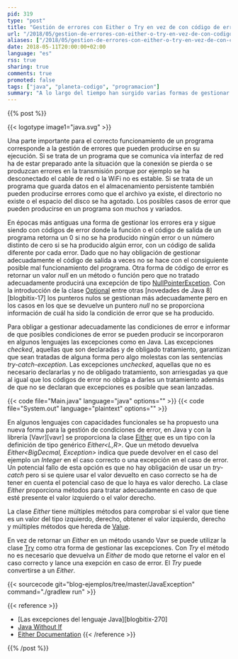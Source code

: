 ```yaml
---
pid: 319
type: "post"
title: "Gestión de errores con Either o Try en vez de con código de error, null, Optional, checked exception o unchecked exception"
url: "/2018/05/gestion-de-errores-con-either-o-try-en-vez-de-con-codigo-de-error-null-optional-checked-exception-o-unchecked-exception/"
aliases: ["/2018/05/gestion-de-errores-con-either-o-try-en-vez-de-con-codigo-de-error-null-pptional-checked-exception-o-unchecked-exception/", "/2018/05/gestion-de-errores-con-either-en-vez-de-con-codigo-de-error-null-pptional-checked-exception-o-unchecked-exception/"]
date: 2018-05-11T20:00:00+02:00
language: "es"
rss: true
sharing: true
comments: true
promoted: false
tags: ["java", "planeta-codigo", "programacion"]
summary: "A lo largo del tiempo han surgido varias formas de gestionar las excepciones. En C hace muchos años eran con códigos de error, en Java se incorporaron en el lenguaje las excepciones _checked_ o _uncheked_ o la nueva clase Optional en Java cada una con sus ventajas y y algunas deficiencias. Más recientemente usando un tipo tal que _Either<L,R>_ son otra forma para el tratamiento de errores sobre las opciones anteriores."
---
```


{{% post %}}

{{< logotype image1="java.svg" >}}

Una parte importante para el correcto funcionamiento de un programa corresponde a la gestión de errores que pueden producirse en su ejecución. Si se trata de un programa que se comunica vía interfaz de red ha de estar preparado ante la situación que la conexión se pierda o se produzcan errores en la transmisión porque por ejemplo se ha desconectado el cable de red o la WiFi no es estable. Si se trata de un programa que guarda datos en el almacenamiento persistente también pueden producirse errores como que el archivo ya existe, el directorio no existe o el espacio del disco se ha agotado. Los posibles casos de error que pueden producirse en un programa son muchos y variados.

En épocas más antiguas una forma de gestionar los errores era y sigue siendo con códigos de error donde la función o el código de salida de un programa retorna un 0 si no se ha producido ningún error o un número distinto de cero si se ha producido algún error, con un código de salida diferente por cada error. Dado que no hay obligación de gestionar adecuadamente el código de salida a veces no se hace con el consiguiente posible mal funcionamiento del programa. Otra forma de código de error es retornar un valor _null_ en un método o función pero que no tratado adecuadamente producirá una excepción de tipo [NullPointerExcetion](https://docs.oracle.com/javase/10/docs/api/java/lang/NullPointerException.html). Con la introducción de la clase [Optional](https://docs.oracle.com/javase/10/docs/api/java/util/Optional.html) entre otras [novedades de Java 8][blogbitix-17] los punteros nulos se gestionan más adecuadamente pero en los casos en los que se devuelve un puntero _null_ no se proporciona información de cuál ha sido la condición de error que se ha producido.

Para obligar a gestionar adecuadamente las condiciones de error e informar de que posibles condiciones de error se pueden producir se incorporaron en algunos lenguajes las excepciones como en Java. Las excepciones _checked_, aquellas que son declaradas y de obligado tratamiento, garantizan que sean tratadas de alguna forma pero algo molestas con las sentencias _try-catch-exception_. Las excepciones _unchecked_, aquellas que no es necesario declararlas y no de obligado tratamiento, son arriesgadas ya que al igual que los códigos de error no obliga a darles un tratamiento además de que no se declaran que excepciones es posible que sean lanzadas.

{{< code file="Main.java" language="java" options="" >}}
{{< code file="System.out" language="plaintext" options="" >}}

En algunos lenguajes con capacidades funcionales se ha propuesto una nueva forma para la gestión de condiciones de error, en Java y con la librería [Vavr][vavr] se proporciona la clase [Either](http://static.javadoc.io/io.vavr/vavr/0.9.2/io/vavr/control/Either.html) que es un tipo con la definición de tipo genérico _Either\<L,R\>_. Que un método devuelva _Either<BigDecmal, Exception>_ indica que puede devolver en el caso del ejemplo un _Integer_ en el caso correcto o una excepción en el caso de error. Un potencial fallo de esta opción es que no hay obligación de usar un _try-catch_ pero si se quiere usar el valor devuelto en caso correcto se ha de tener en cuenta el potencial caso de que lo haya es valor derecho. La clase _Either_ proporciona métodos para tratar adecuadamente en caso de que esté presente el valor izquierdo o el valor derecho.

La clase _Either_ tiene múltiples métodos para comprobar si el valor que tiene es un valor del tipo izquierdo, derecho, obtener el valor izquierdo, derecho y múltiples métodos que hereda de [Value](http://static.javadoc.io/io.vavr/vavr/0.9.2/io/vavr/Value.html).

En vez de retornar un _Either_ en un método usando Vavr se puede utilizar la clase [Try](https://static.javadoc.io/io.vavr/vavr/0.9.2/io/vavr/control/Try.html) como otra forma de gestionar las excepciones. Con _Try_ el método no es necesario que devuelva un _Either_ de modo que retorne el valor en el caso correcto y lance una exepción en caso de error. El _Try_ puede convertirse a un _Either_.

{{< sourcecode git="blog-ejemplos/tree/master/JavaException" command="./gradlew run" >}}

{{< reference >}}
* [Las excepciones del lenguaje Java][blogbitix-270]
* [Java Without If](http://ashtonkemerling.com/blog/2017/01/26/java-without-if/)
* [Either Documentation](http://www.vavr.io/vavr-docs/#_either)
{{< /reference >}}

{{% /post %}}
